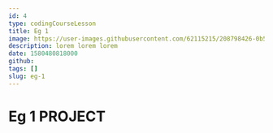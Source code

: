 ```yaml
---
id: 4
type: codingCourseLesson
title: Eg 1
image: https://user-images.githubusercontent.com/62115215/208798426-0b528230-530f-446f-9c1e-04df1b18835d.png
description: lorem lorem lorem
date: 1580480818000
github:
tags: []
slug: eg-1
---
```


# Eg 1 PROJECT
